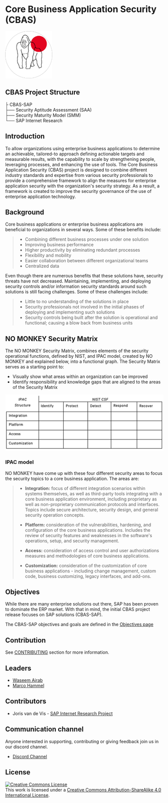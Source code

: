 # Core Business Application Security (CBAS)

<img src="img/Silverback.png" width="150"/>

## CBAS Project Structure

   ├ CBAS-SAP                    
      ├── Security Aptitude Assessment (SAA)          
      ├── Security Maturity Model (SMM)         
      └── SAP Internet Research               


## Introduction
To allow organizations using enterprise business applications to determine an achievable, tailored-to approach defining actionable targets and measurable results, with the capability to scale by strengthening people, leveraging processes, and enhancing the use of tools. The Core Business Application Security (CBAS) project is designed to combine different industry standards and expertise from various security professionals to provide a comprehensive framework to align the measures for enterprise application security with the organization's security strategy. As a result, a framework is created to improve the security governance of the use of enterprise application technology.


## Background
Core business applications or enterprise business applications are beneficial to organizations in several ways. Some of these benefits include:

> - Combining different business processes under one solution
> - Improving business performance
> - Higher productivity by eliminating redundant processes
> - Flexibility and mobility
> - Easier collaboration between different organizational teams
> - Centralized data

Even though there are numerous benefits that these solutions have, security threats have not decreased. Maintaining, implementing, and deploying security controls and/or information security standards around such solutions is still facing challenges. Some of these challenges include:

> - Little to no understanding of the solutions in place
> - Security professionals not involved in the initial phases of deploying and implementing such solutions
> - Security controls being built after the solution is operational and functional; causing a blow back from business units

## NO MONKEY Security Matrix

The NO MONKEY Security Matrix, combines elements of the security operational functions, defined by NIST, and IPAC model, created by NO MONKEY and explained below, into a functional graph. The Security Matrix serves as a starting point to:

- Visually show what areas within an organization can be improved
- Identify responsibility and knowledge gaps that are aligned to the areas of the Security Matrix

![](img/NM-Matrix.png)


### IPAC model

NO MONKEY have come up with these four different security areas to focus the security topics to a core business application. The areas are:



> - **Integration:** focus of different integration scenarios within systems themselves, as well as third-party tools integrating with a core business application environment, including proprietary as well as non-proprietary communication protocols and interfaces. Topics include secure architecture, security design, and general security operation concepts.
>
> - **Platform:** consideration of the vulnerabilities, hardening, and configuration of the core business applications. Includes the review of security features and weaknesses in the software's operations, setup, and security management.
> - **Access:** consideration of access control and user authorizations measures and methodologies of core business applications.
> - **Customization:** consideration of the customization of core business applications - including change management, custom code, business customizing, legacy interfaces, and add-ons.

## Objectives

While there are many enterprise solutions out there, SAP has been proven to dominate the ERP market. With that in mind, the initial CBAS project release focuses on SAP solutions (CBAS-SAP).

The CBAS-SAP objectives and goals are defined in the [Objectives page](Objectives.md)


## Contribution

See [CONTRIBUTING](CONTRIBUTING.md) section for more information.    

## Leaders
- [Waseem Ajrab](mailto:waseem.ajrab@no-monkey.com)
- [Marco Hammel](mailto:marco.hammel@no-monkey.com)

## Contributors

- Joris van de Vis - [SAP Internet Research Project](SAP_Internet_Research.md)

## Communication channel

Anyone interested in supporting, contributing or giving feedback join us in our discord channel.

* [Discord Channel](https://discord.gg/X8ZVSfH)

## License
<a rel="license" href="http://creativecommons.org/licenses/by-sa/4.0/"><img alt="Creative Commons License" style="border-width:0" src="https://i.creativecommons.org/l/by-sa/4.0/88x31.png" /></a>
<br />This work is licensed under a <a rel="license" href="http://creativecommons.org/licenses/by-sa/4.0/">Creative Commons Attribution-ShareAlike 4.0 International License</a>.
